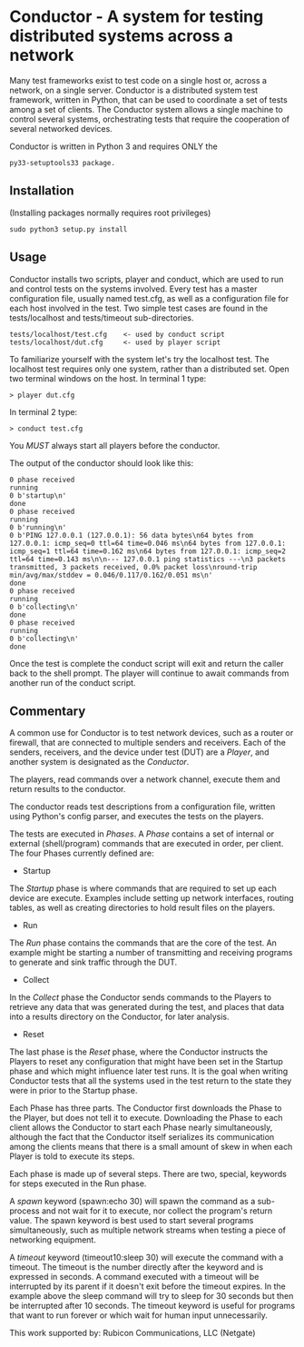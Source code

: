# Conductor - A system for testing distributed systems across a network #

Many test frameworks exist to test code on a single host or, across a
network, on a single server.  Conductor is a distributed system test
framework, written in Python, that can be used to coordinate a set of
tests among a set of clients.  The Conductor system allows a single
machine to control several systems, orchestrating tests that require
the cooperation of several networked devices.

Conductor is written in Python 3 and requires ONLY the

`py33-setuptools33 package.`

## Installation ##

(Installing packages normally requires root privileges)

`sudo python3 setup.py install`

## Usage ##

Conductor installs two scripts, player and conduct, which are used to
run and control tests on the systems involved.  Every test has a
master configuration file, usually named test.cfg, as well as a configuration
file for each host involved in the test.  Two simple test cases are
found in the tests/localhost and tests/timeout sub-directories.

```
tests/localhost/test.cfg    <- used by conduct script
tests/localhost/dut.cfg     <- used by player script
```

To familiarize yourself with the system let's try the localhost
test.  The localhost test requires only one system, rather than
a distributed set.  Open two terminal windows on the host.
In terminal 1 type:

`> player dut.cfg`

In terminal 2 type:

`> conduct test.cfg`

You *MUST* always start all players before the conductor.

The output of the conductor should look like this:

```
0 phase received
running
0 b'startup\n'
done
0 phase received
running
0 b'running\n'
0 b'PING 127.0.0.1 (127.0.0.1): 56 data bytes\n64 bytes from 127.0.0.1: icmp_seq=0 ttl=64 time=0.046 ms\n64 bytes from 127.0.0.1: icmp_seq=1 ttl=64 time=0.162 ms\n64 bytes from 127.0.0.1: icmp_seq=2 ttl=64 time=0.143 ms\n\n--- 127.0.0.1 ping statistics ---\n3 packets transmitted, 3 packets received, 0.0% packet loss\nround-trip min/avg/max/stddev = 0.046/0.117/0.162/0.051 ms\n'
done
0 phase received
running
0 b'collecting\n'
done
0 phase received
running
0 b'collecting\n'
done
```

Once the test is complete the conduct script will exit and return the
caller back to the shell prompt.  The player will continue to await
commands from another run of the conduct script.

## Commentary ##

A common use for Conductor is to test network devices, such as a
router or firewall, that are connected to multiple senders and
receivers.  Each of the senders, receivers, and the device under test
(DUT) are a *Player*, and another system is designated as the *Conductor*.

The players, read commands over a network channel, execute them and
return results to the conductor.

The conductor reads test descriptions from a configuration file,
written using Python's config parser, and executes the tests on the
players.

The tests are executed in *Phases*.  A *Phase* contains a set of internal
or external (shell/program) commands that are executed in order, per
client.  The four Phases currently defined are:

  * Startup

The *Startup* phase is where commands that are required to set up each
device are execute.  Examples include setting up network interfaces,
routing tables, as well as creating directories to hold result files
on the players.

  * Run

The *Run* phase contains the commands that are the core of the test.  An
example might be starting a number of transmitting and receiving
programs to generate and sink traffic through the DUT.

  * Collect

In the *Collect* phase the Conductor sends commands to the Players to
retrieve any data that was generated during the test, and places that
data into a results directory on the Conductor, for later analysis.

  * Reset

The last phase is the *Reset* phase, where the Conductor instructs the
Players to reset any configuration that might have been set in the
Startup phase and which might influence later test runs.  It is the
goal when writing Conductor tests that all the systems used in the
test return to the state they were in prior to the Startup phase.

Each Phase has three parts.  The Conductor first downloads the Phase
to the Player, but does not tell it to execute.  Downloading the Phase
to each client allows the Conductor to start each Phase nearly
simultaneously, although the fact that the Conductor itself serializes
its communication among the clients means that there is a small amount
of skew in when each Player is told to execute its steps.  

Each phase is made up of several steps.  There are two, special,
keywords for steps executed in the Run phase.

A *spawn* keyword (spawn:echo 30) will spawn the command as a
sub-process and not wait for it to execute, nor collect the program's
return value.  The spawn keyword is best used to start several
programs simultaneously, such as multiple network streams when testing
a piece of networking equipment.

A *timeout* keyword (timeout10:sleep 30) will execute the command with
a timeout.  The timeout is the number directly after the keyword and
is expressed in seconds.  A command executed with a timeout will be
interrupted by its parent if it doesn't exit before the timeout
expires.  In the example above the sleep command will try to sleep for
30 seconds but then be interrupted after 10 seconds.  The timeout
keyword is useful for programs that want to run forever or which wait
for human input unnecessarily.

This work supported by: Rubicon Communications, LLC (Netgate)
